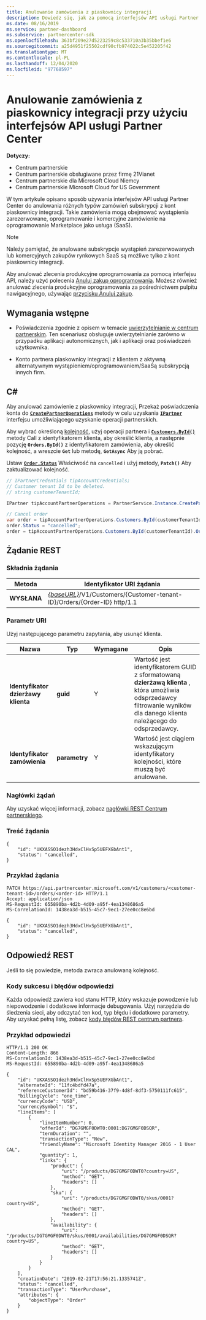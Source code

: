 ```yaml
---
title: Anulowanie zamówienia z piaskownicy integracji
description: Dowiedz się, jak za pomocą interfejsów API usługi Partner Center anulować różne typy zamówień subskrypcji z kont piaskownicy integracji.
ms.date: 08/16/2019
ms.service: partner-dashboard
ms.subservice: partnercenter-sdk
ms.openlocfilehash: 363bf209e27d5223259c8c533710a3b35bbef1e6
ms.sourcegitcommit: a25d4951f25502cdf90cfb974022c5e452205f42
ms.translationtype: MT
ms.contentlocale: pl-PL
ms.lasthandoff: 12/04/2020
ms.locfileid: "97768597"
---
```

# <a name="cancel-an-order-from-the-integration-sandbox-using-partner-center-apis"></a>Anulowanie zamówienia z piaskownicy integracji przy użyciu interfejsów API usługi Partner Center

**Dotyczy:**

- Centrum partnerskie
- Centrum partnerskie obsługiwane przez firmę 21Vianet
- Centrum partnerskie dla Microsoft Cloud Niemcy
- Centrum partnerskie Microsoft Cloud for US Government

W tym artykule opisano sposób używania interfejsów API usługi Partner Center do anulowania różnych typów zamówień subskrypcji z kont piaskownicy integracji. Takie zamówienia mogą obejmować wystąpienia zarezerwowane, oprogramowanie i komercyjne zamówienie na oprogramowanie Marketplace jako usługa (SaaS).

>[!NOTE]
>Należy pamiętać, że anulowane subskrypcje wystąpień zarezerwowanych lub komercyjnych zakupów rynkowych SaaS są możliwe tylko z kont piaskownicy integracji.  

Aby anulować zlecenia produkcyjne oprogramowania za pomocą interfejsu API, należy użyć polecenia [Anuluj zakup oprogramowania](cancel-software-purchases.md).
Możesz również anulować zlecenia produkcyjne oprogramowania za pośrednictwem pulpitu nawigacyjnego, używając [przycisku Anuluj zakup](/partner-center/csp-software-subscriptions).

## <a name="prerequisites"></a>Wymagania wstępne

- Poświadczenia zgodnie z opisem w temacie [uwierzytelnianie w centrum partnerskim](partner-center-authentication.md). Ten scenariusz obsługuje uwierzytelnianie zarówno w przypadku aplikacji autonomicznych, jak i aplikacji oraz poświadczeń użytkownika.

- Konto partnera piaskownicy integracji z klientem z aktywną alternatywnym wystąpieniem/oprogramowaniem/SaaSą subskrypcją innych firm.

## <a name="c"></a>C\#

Aby anulować zamówienie z piaskownicy integracji, Przekaż poświadczenia konta do [**`CreatePartnerOperations`**](/dotnet/api/microsoft.store.partnercenter.partnerservice.instance) metody w celu uzyskania [**`IPartner`**](/dotnet/api/microsoft.store.partnercenter.ipartner) interfejsu umożliwiającego uzyskanie operacji partnerskich.

Aby wybrać określoną [kolejność](order-resources.md#order), użyj operacji partnera i [**`Customers.ById()`**](/dotnet/api/microsoft.store.partnercenter.customers.icustomercollection.byid) metody Call z identyfikatorem klienta, aby określić klienta, a następnie pozycję **`Orders.ById()`** z identyfikatorem zamówienia, aby określić kolejność, a wreszcie **`Get`** lub metodę, **`GetAsync`** Aby ją pobrać.

Ustaw [**`Order.Status`**](order-resources.md#order) Właściwość na `cancelled` i użyj metody, **`Patch()`** Aby zaktualizować kolejność.

``` csharp
// IPartnerCredentials tipAccountCredentials;
// Customer tenant Id to be deleted.
// string customerTenantId;

IPartner tipAccountPartnerOperations = PartnerService.Instance.CreatePartnerOperations(tipAccountCredentials);

// Cancel order
var order = tipAccountPartnerOperations.Customers.ById(customerTenantId).Orders.ById(orderId).Get();
order.Status = "cancelled";
order = tipAccountPartnerOperations.Customers.ById(customerTenantId).Orders.ById(orderId).Patch(order);

```

## <a name="rest-request"></a>Żądanie REST

### <a name="request-syntax"></a>Składnia żądania

| Metoda     | Identyfikator URI żądania                                                                            |
|------------|----------------------------------------------------------------------------------------|
| **WYSŁANA** | [*{baseURL}*](partner-center-rest-urls.md)/V1/Customers/{Customer-tenant-ID}/Orders/{Order-ID} http/1.1 |

### <a name="uri-parameter"></a>Parametr URI

Użyj następującego parametru zapytania, aby usunąć klienta.

| Nazwa                   | Typ     | Wymagane | Opis                                                                                                                                            |
|------------------------|----------|----------|--------------------------------------------------------------------------------------------------------------------------------------------------------|
| **Identyfikator dzierżawy klienta** | **guid** | Y        | Wartość jest identyfikatorem GUID z sformatowaną **dzierżawą klienta** , która umożliwia odsprzedawcy filtrowanie wyników dla danego klienta należącego do odsprzedawcy. |
| **Identyfikator zamówienia** | **parametry** | Y        | Wartość jest ciągiem wskazującym identyfikatory kolejności, które muszą być anulowane. |

### <a name="request-headers"></a>Nagłówki żądań

Aby uzyskać więcej informacji, zobacz [nagłówki REST Centrum partnerskiego](headers.md).

### <a name="request-body"></a>Treść żądania

```http
{
    "id": "UKXASSO1dezh3HdxClHxSp5UEFXGbAnt1",
    "status": "cancelled",
}
```

### <a name="request-example"></a>Przykład żądania

```http
PATCH https://api.partnercenter.microsoft.com/v1/customers/<customer-tenant-id>/orders/<order-id> HTTP/1.1
Accept: application/json
MS-RequestId: 655890ba-4d2b-4d09-a95f-4ea1348686a5
MS-CorrelationId: 1438ea3d-b515-45c7-9ec1-27ee0cc8e6bd

{
    "id": "UKXASSO1dezh3HdxClHxSp5UEFXGbAnt1",
    "status": "cancelled",
}
```

## <a name="rest-response"></a>Odpowiedź REST

Jeśli to się powiedzie, metoda zwraca anulowaną kolejność.

### <a name="response-success-and-error-codes"></a>Kody sukcesu i błędów odpowiedzi

Każda odpowiedź zawiera kod stanu HTTP, który wskazuje powodzenie lub niepowodzenie i dodatkowe informacje debugowania. Użyj narzędzia do śledzenia sieci, aby odczytać ten kod, typ błędu i dodatkowe parametry. Aby uzyskać pełną listę, zobacz [kody błędów REST centrum partnera](error-codes.md).

### <a name="response-example"></a>Przykład odpowiedzi

```http
HTTP/1.1 200 OK
Content-Length: 866
MS-CorrelationId: 1438ea3d-b515-45c7-9ec1-27ee0cc8e6bd
MS-RequestId: 655890ba-4d2b-4d09-a95f-4ea1348686a5

{
    "id": "UKXASSO1dezh3HdxClHxSp5UEFXGbAnt1",
    "alternateId": "11fc4bdfd47a",
    "referenceCustomerId": "bd59b416-37f9-4d8f-8df3-5750111fc615",
    "billingCycle": "one_time",
    "currencyCode": "USD",
    "currencySymbol": "$",
    "lineItems": [
        {
            "lineItemNumber": 0,
            "offerId": "DG7GMGF0DWT0:0001:DG7GMGF0DSQR",
            "termDuration": "",
            "transactionType": "New",
            "friendlyName": "Microsoft Identity Manager 2016 - 1 User CAL",
            "quantity": 1,
            "links": {
                "product": {
                    "uri": "/products/DG7GMGF0DWT0?country=US",
                    "method": "GET",
                    "headers": []
                },
                "sku": {
                    "uri": "/products/DG7GMGF0DWT0/skus/0001?country=US",
                    "method": "GET",
                    "headers": []
                },
                "availability": {
                    "uri": "/products/DG7GMGF0DWT0/skus/0001/availabilities/DG7GMGF0DSQR?country=US",
                    "method": "GET",
                    "headers": []
                }
            }
        }
    ],
    "creationDate": "2019-02-21T17:56:21.1335741Z",
    "status": "cancelled",
    "transactionType": "UserPurchase",
    "attributes": {
        "objectType": "Order"
    }
}
```
